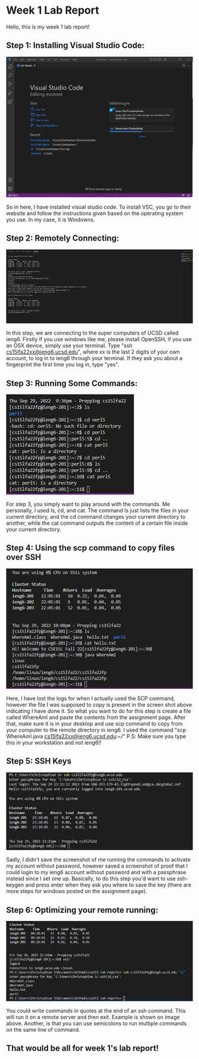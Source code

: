 # **Week 1 Lab Report**
Hello, this is my week 1 lab report!

## Step 1: Installing Visual Studio Code:
![Image](VsCode%20setup-%20Christophian.png)

So in here, I have installed visual studio code. To install VSC, you go to their website and follow the instructions given based on the operating system you use. In my case, it is Windowns.

## Step 2: Remotely Connecting:
![Image](ssh%20cs15l.png)

In this step, we are connecting to the super computers of UCSD called ieng6. Firstly if you use windows like me, please install OpenSSH, if you use an OSX device, simply use your terminal. Type "ssh cs15lfa22xx@ieng6.ucsd.edu", where xx is the last 2 digits of your own account, to log in to ieng6 through your terminal. If they ask you about a fingerprint the first time you log in, type "yes".

## Step 3: Running Some Commands: 
![Image](cse15l%203.png)

For step 3, you simply want to play around with the commands. Me personally, I used ls, cd, and cat. The command ls just lists the files in your current directory, and the cd command changes your current directory to another, while the cat command outputs the content of a certain file inside your current directory.

## Step 4: Using the scp command to copy files over SSH
![Image](cse15l%20ss.png)

Here, I have lost the logs for when I actually used the SCP command, however the file I was supposed to copy is present in the screen shot above indicating I have done it. So what you want to do for this step is create a file called WhereAmI and paste the contents from the assignment page. After that, make sure it is in your desktop and use scp command to copy from your computer to the remote directory in ieng6. I used the command "scp WhereAmI.java cs15lfa22xx@ieng6.ucsd.edu:~/" 
P.S: Make sure you type this in your workstation and not ieng6!!

## Step 5: SSH Keys
![Image](CS15LLL.png)

Sadly, I didn't save the screenshot of me running the commands to activate my account without password, however saved a screenshot of proof that I could login to my ieng6 account without password and with a passphrase instead since I set one up. Basically, to do this step you'd want to use ssh-keygen and press enter when they ask you where to save the key (there are more steps for windows posted on the assignment page).

## Step 6: Optimizing your remote running:
![Image](last%202.png)

You could write commands in quotes at the end of an ssh command. This will run it on a remote server and then exit. Example is shown on image above. Another, is that you can use semicolons to run multiple commands on the same line of command. 


## **That would be all for week 1's lab report!**